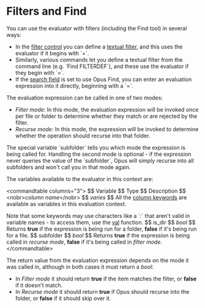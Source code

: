 # Filters and Find

You can use the evaluator with filters (including the Find tool) in several ways:

- In the [filter control](/Manual/file_operations/copying_moving_and_deleting_files/filtered_operations/RAEDME.md) you can define a [textual filter](/Manual/file_operations/copying_moving_and_deleting_files/filtered_operations/textual_filters.md), and this uses the evaluator if it begins with \`=\`.
- Similarly, various commands let you define a textual filter from the command line (e.g. \`Find FILTERDEF\`), and these use the evaluator if they begin with \`=\`.
- If the [search field](/Manual/basic_concepts/searching_and_filtering/windows_search.md) is set to use Opus Find, you can enter an evaluation expression into it directly, beginning with a \`=\`.

  
The evaluation expression can be called in one of two modes:

- *Filter mode*: In this mode, the evaluation expression will be invoked once per file or folder to determine whether they match or are rejected by the filter.
- *Recurse mode*: In this mode, the expression will be invoked to determine whether the operation should recurse into that folder.

The special variable \`subfolder\` tells you which mode the expression is being called for. Handling the second mode is optional - if the expression never queries the value of the \`subfolder\`, Opus will simply recurse into all subfolders and won't call you in that mode again.

  
The variables available to the evaluator in this context are:

\<commandtable columns="3"\> \$\$ Variable \$\$ Type \$\$ Description \$\$ \<nobr\>*column name*\</nobr\> \$\$ *varies* \$\$ All the [column keywords](/Manual/reference/metadata_keywords/keywords_for_columns.md) are available as variables in this evaluation context.

Note that some keywords may use characters like a \`:\` that aren't valid in variable names - to access them, use the [val](/Manual/reference/evaluator/val.md) function. \$\$ is_dir \$\$ *bool* \$\$ Returns **true** if the expression is being run for a folder, **false** if it's being run for a file. \$\$ subfolder \$\$ *bool* \$\$ Returns **true** if the expression is being called in *recurse mode*, **false** if it's being called in *filter mode*. \</commandtable\>

The return value from the evaluation expression depends on the mode it was called in, although in both cases it must return a *bool*:

- In *Filter mode* it should return **true** if the item matches the filter, or **false** if it doesn't match.
- In *Recurse mode* it should return **true** if Opus should recurse into the folder, or **false** if it should skip over it.

